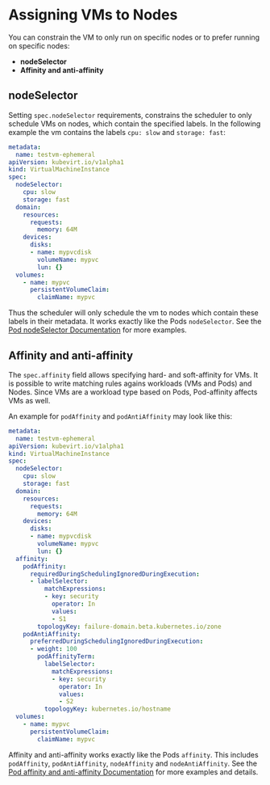 # Assigning VMs to Nodes

You can constrain the VM to only run on specific nodes or to prefer running on specific nodes:

* **nodeSelector**
* **Affinity and anti-affinity**

## nodeSelector

Setting `spec.nodeSelector` requirements, constrains the scheduler to only schedule VMs on nodes, which contain the specified labels. In the following example the vm contains the labels `cpu: slow` and `storage: fast`:

```yaml
metadata:
  name: testvm-ephemeral
apiVersion: kubevirt.io/v1alpha1
kind: VirtualMachineInstance
spec:
  nodeSelector:
    cpu: slow
    storage: fast
  domain:
    resources:
      requests:
        memory: 64M
    devices:
      disks:
      - name: mypvcdisk
        volumeName: mypvc
        lun: {}
  volumes:
    - name: mypvc
      persistentVolumeClaim:
        claimName: mypvc
```

Thus the scheduler will only schedule the vm to nodes which contain these labels in their metadata. It works exactly like the Pods `nodeSelector`. See the [Pod nodeSelector Documentation](https://kubernetes.io/docs/concepts/configuration/assign-pod-node/#nodeselector) for more examples.

## Affinity and anti-affinity

The `spec.affinity` field allows specifying hard- and soft-affinity for VMs. It is possible to write matching rules agains workloads \(VMs and Pods\) and Nodes. Since VMs are a workload type based on Pods, Pod-affinity affects VMs as well.

An example for `podAffinity` and `podAntiAffinity` may look like this:

```yaml
metadata:
  name: testvm-ephemeral
apiVersion: kubevirt.io/v1alpha1
kind: VirtualMachineInstance
spec:
  nodeSelector:
    cpu: slow
    storage: fast
  domain:
    resources:
      requests:
        memory: 64M
    devices:
      disks:
      - name: mypvcdisk
        volumeName: mypvc
        lun: {}
  affinity:
    podAffinity:
      requiredDuringSchedulingIgnoredDuringExecution:
      - labelSelector:
          matchExpressions:
          - key: security
            operator: In
            values:
            - S1
        topologyKey: failure-domain.beta.kubernetes.io/zone
    podAntiAffinity:
      preferredDuringSchedulingIgnoredDuringExecution:
      - weight: 100
        podAffinityTerm:
          labelSelector:
            matchExpressions:
            - key: security
              operator: In
              values:
              - S2
          topologyKey: kubernetes.io/hostname
  volumes:
    - name: mypvc
      persistentVolumeClaim:
        claimName: mypvc
```

Affinity and anti-affinity works exactly like the Pods `affinity`. This includes `podAffinity`, `podAntiAffinity`, `nodeAffinity` and `nodeAntiAffinity`. See the [Pod affinity and anti-affinity Documentation](https://kubernetes.io/docs/concepts/configuration/assign-pod-node/#affinity-and-anti-affinity) for more examples and details.

